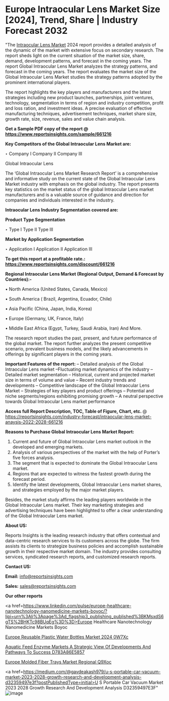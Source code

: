 # Europe Intraocular Lens Market Size [2024], Trend, Share | Industry Forecast 2032

"The <a href=https://www.reportsinsights.com/sample/661216>Intraocular Lens Market</a> 2024 report provides a detailed analysis of the dynamic of the market with extensive focus on secondary research. The report sheds light on the current situation of the market size, share, demand, development patterns, and forecast in the coming years. The report Global Intraocular Lens Market analyzes the strategy patterns, and forecast in the coming years. The report evaluates the market size of the Global Intraocular Lens Market studies the strategy patterns adopted by the prominent international players.

The report highlights the key players and manufacturers and the latest strategies including new product launches, partnerships, joint ventures, technology, segmentation in terms of region and industry competition, profit and loss ration, and investment ideas. A precise evaluation of effective manufacturing techniques, advertisement techniques, market share size, growth rate, size, revenue, sales and value chain analysis.

<strong>Get a Sample PDF copy of the report @ <a href=https://www.reportsinsights.com/sample/661216 style=color:#0000ff;>https://www.reportsinsights.com/sample/661216</a></strong>

<strong>Key Competitors of the Global Intraocular Lens Market are:</strong>

‣ Company I
Company II
Company III

Global Intraocular Lens

The ‘Global Intraocular Lens Market Research Report’ is a comprehensive and informative study on the current state of the Global Intraocular Lens Market industry with emphasis on the global industry. The report presents key statistics on the market status of the global Intraocular Lens market manufacturers and is a valuable source of guidance and direction for companies and individuals interested in the industry.

<strong>Intraocular Lens Industry Segmentation covered are:</strong>

<strong>Product Type Segmentation</strong>

‣ Type I
Type II
Type III

<strong>Market by Application Segmentation</strong>

‣ Application I
Application II 
Application III

<strong>To get this report at a profitable rate.: <a href=https://www.reportsinsights.com/discount/661216 style=color:#0000ff;>https://www.reportsinsights.com/discount/661216</a></strong>

<strong>Regional Intraocular Lens Market (Regional Output, Demand &amp; Forecast by Countries):-</strong>

• North America (United States, Canada, Mexico)

• South America ( Brazil, Argentina, Ecuador, Chile)

• Asia Pacific (China, Japan, India, Korea)

• Europe (Germany, UK, France, Italy)

• Middle East Africa (Egypt, Turkey, Saudi Arabia, Iran) And More.

The research report studies the past, present, and future performance of the global market. The report further analyzes the present competitive scenario, prevalent business models, and the likely advancements in offerings by significant players in the coming years.

<strong>Important Features of the report:</strong>
– Detailed analysis of the Global Intraocular Lens market
–Fluctuating market dynamics of the industry
–Detailed market segmentation
– Historical, current and projected market size in terms of volume and value
– Recent industry trends and developments
– Competitive landscape of the Global Intraocular Lens Market
– Strategies of key players and product offerings
– Potential and niche segments/regions exhibiting promising growth
– A neutral perspective towards Global Intraocular Lens market performance

<strong>Access full Report Description, TOC, Table of Figure, Chart, etc. </strong>@   <a href=https://reportsinsights.com/industry-forecast/intraocular-lens-market-anaysis-2022-2028-661216 style=color:#0000ff;>https://reportsinsights.com/industry-forecast/intraocular-lens-market-anaysis-2022-2028-661216</a>

<strong>Reasons to Purchase Global Intraocular Lens Market Report:</strong>
1. Current and future of Global Intraocular Lens market outlook in the developed and emerging markets.
2. Analysis of various perspectives of the market with the help of Porter’s five forces analysis.
3. The segment that is expected to dominate the Global Intraocular Lens market.
4. Regions that are expected to witness the fastest growth during the forecast period.
5. Identify the latest developments, Global Intraocular Lens market shares, and strategies employed by the major market players.

Besides, the market study affirms the leading players worldwide in the Global Intraocular Lens market. Their key marketing strategies and advertising techniques have been highlighted to offer a clear understanding of the Global Intraocular Lens market.

<strong><strong>About US</strong>:</strong>

Reports Insights is the leading research industry that offers contextual and data-centric research services to its customers across the globe. The firm assists its clients to strategize business policies and accomplish sustainable growth in their respective market domain. The industry provides consulting services, syndicated research reports, and customized research reports.

<strong>Contact US:</strong>

<p class=><b>Email:</b> <a href=mailto:info@reportsinsights.com>info@reportsinsights.com</a></p>
<p class=><b>Sales:</b> <a href=mailto:sales@reportsinsights.com>sales@reportsinsights.com</a></p>

<strong>Our other reports</strong>

<a href=https://www.linkedin.com/pulse/europe-healthcare-nanotechnology-nanomedicine-markets-boyoc/?lipi=urn%3Ali%3Apage%3Ad_flagship3_publishing_published%3BKMsxdS6gTS%2BHKTc98BUqEg%3D%3D>Europe Healthcare Nanotechnology Nanomedicine Markets Boyoc</a>

<a href=https://www.linkedin.com/pulse/europe-reusable-plastic-water-bottles-market-2024-0w7xc/>Europe Reusable Plastic Water Bottles Market 2024 0W7Xc</a>

<a href=https://medium.com/@gavdeakash979/aquatic-feed-enzyme-markets-a-strategic-view-of-developments-and-pathways-to-success-d783a86e5857>Aquatic Feed Enzyme Markets A Strategic View Of Developments And Pathways To Success D783A86E5857</a>

<a href=https://www.linkedin.com/pulse/europe-molded-fiber-trays-market-regional-q9xoc/>Europe Molded Fiber Trays Market Regional Q9Xoc</a>

<a href=https://medium.com/@gavdeakash979/u-s-portable-car-vacuum-market-2023-2028-growth-research-and-development-analysis-d32359497e3f?postPublishedType=initial>U S Portable Car Vacuum Market 2023 2028 Growth Research And Development Analysis D32359497E3F</a>"
![image](https://github.com/Reportsinsights123/RIgrowth/assets/158415881/8ccf86ba-4650-43b6-906c-6f97d70ae4ab)

